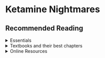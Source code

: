 # Ketamine Nightmares

## Recommended Reading

<details><summary>Essentials</summary><p>

#### [The Primer](https://primarydailylo.files.wordpress.com/2018/03/a-primer-for-the-primary-fanzca-examination-1.pdf)
- Written by former chief examiner Mark Reeves
- Make sure this is the first thing you read
#### [MAK95](https://www.mak95.com)
- A programme neatly compiling all SAQs in living memory, along with examiners' reports and multiple sets of answers
- Contains many other resources
- Well worth the money

</p></details>

<details><summary>Textbooks and their best chapters</summary><p>

#### West's Respiratory Physiology
- Read it from cover to cover
#### Pharmacology for Anaesthesia and Intensive Care - Peck & Hill
- Read it from cover to cover
- Be sure to understand Section 1 – Basic Principles
- Great starter, but it alone is not enough for pharmacology
#### Principles of Physiology for the Anaesthetist - Power & Kam
- Physiology of Excitable Cells
- Cardiovascular Physiology
- Physiology of Blood
- Maternal and Neonatal Physiology
#### Pharmacology and Physiology for Anaesthesia - Hemmings & Egan
- Pharmacokinetic and Pharmacodynamic Principles for Intravenous anaesthetics
- Pharmacokinetics of Inhaled Anaesthetics
- Pharmacodynamic Drug Interactions
- Pharmacology of Inhaled Anaesthetics
- Nociceptive Physiology
#### Miller's Anaesthesia
-   Consciousness, Memory and Anaesthesia
- Monitoring Brain State During General Anaesthesia and Sedation
- Cerebral Physiology and the Effect of Anaesthetic drugs
- Spinal, Epidural and Caudal Anaesthesia
#### Nunn's Applied Respiratory Physiology
-  Summary section at the end of each chapter
-  Elastic forces and lung volumes
-  Anaesthesia
#### Cardiovascular Physiology - Pappano & Weir
- Summary section at the end of each chapter
- Control of Cardiac Output – Coupling of the Heart and Blood Vessels
- The Arterial System
#### Anaesthetic Pharmacology - Evers & Maze
- Pharmacokinetics of Opioids
#### Pharmacology for the ANZCA Primary Exam - Petkov
- Good for revision
#### Equipment in Anaesthesia and Critical Care - Aston, Rivers & Dharmadasa

</p></details>

<details><summary>Online Resources</summary><p>

#### Kerry Brandis
- [Acid-Base Physiology](https://www.anaesthesiamcq.com/AcidBaseBook/ABindex.php)
- [Fluid and Electrolyte Physiology](http://www.anaesthesiamcq.com/FluidBook/)
#### Strong Medicine
- [Haemostasis](https://www.youtube.com/playlist?list=PLYojB5NEEakW19w1r2T-QKQLrlO-kaXws)
- [ABG Interpretation](https://www.youtube.com/playlist?list=PLFDCF820E88FC83ED)
- [ECG Interpretation](https://www.youtube.com/playlist?list=PLYojB5NEEakXhL1WoDvNPm1cG57pjE0d7)
- [Anti-arrhythmics](https://www.youtube.com/playlist?list=PLYojB5NEEakVsiEGv86MVXujdg-P4DY5m)
- [Disorders of sodium and potassium metabolism](https://www.youtube.com/playlist?list=PLYojB5NEEakXVIAapcSEleP4doUdHVtld)
#### Dr. Najeeb
- [Regulation of Glomerular filtration rate](https://www.youtube.com/watch?v=H6vLAG_0Trs) - note very long
- [Urine concentration and dilution](https://www.youtube.com/watch?v=Mrg1SVPLhKs&t=5448s) - note very long
- Liver histology [part 2](https://www.youtube.com/watch?v=XPyuRIUwjIE&t=7s) and [part 3](https://www.youtube.com/watch?v=EtaONYHNh6w) of 7
#### [BJA Education](https://academic.oup.com/bjaed)
- Google search "BJA Education" alongside almost any topic of interest
- [Principles of TIVA: basic pharmacokinetics and model descriptions](https://academic.oup.com/bjaed/article/16/3/92/2897754)
- [Pharmacokinetic models for propofol: defining and illuminating the devil in the detail](https://academic.oup.com/bja/article/103/1/26/462196)
#### Deranged Physiology
- The brainchild of Intensivist Alex Yartsev
-  Google “Deranged Physiology” along with almost any topic of interest
- [Effect of positive pressure ventilation on cardiovascular physiology](https://derangedphysiology.com/main/cicm-primary-exam/required-reading/respiratory-system/Chapter%20523/effects-positive-pressure-ventilation-cardiovascular-physiology)
- [Manipulation of Fluid and Electrolytes](https://derangedphysiology.com/main/core-topics-intensive-care/manipulation-fluids-and-electrolytes) - especially "response to infusion of X"
- [ Haemodynamic monitoring – especially sections on CVP and PCWP](https://derangedphysiology.com/main/core-topics-intensive-care/haemodynamic-monitoring)
#### [Life in the fast lane](https://litfl.com/)
- Google “LITFL” along with almost any topic of interest
- The new “Part One” section by my fellow trainee Jake Barlow looks very good
- [Alpha stat and pH stat section](https://litfl.com/arterial-blood-gas-in-hypothermia/) was useful to me
#### [Primary daily learning outcomes](https://primarydailylo.wordpress.com)
- An unofficial website run by several primary examiners
- It will task you with excellent and interesting questions
- Unfortunately the answers to those questions are not provided directly and can be difficult to track down
#### Miscellaneous
- [The Biophase Concept and Intravenous Anaesthesia](https://web.stanford.edu/~sshafer/LECTURES.DIR/Notes/Biophase%2520in%2520Anesthesia.doc+&cd=1&hl=en&ct=clnk&gl=au) by Steven Shafer
- [The Drager Primus Anaesthetic Machine Animation](https://static.draeger.com/trainer/primus_ie_trainer_en/start.html#id=D1100)
